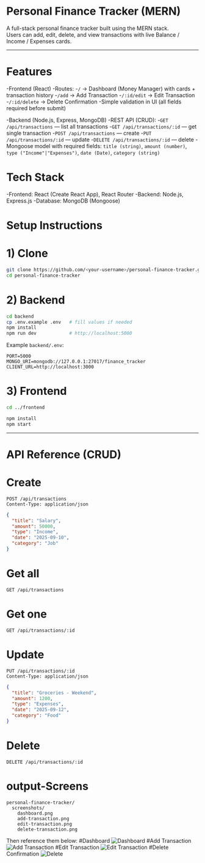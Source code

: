 # Personal Finance Tracker (MERN)

A full-stack personal finance tracker built using the MERN stack.  
Users can add, edit, delete, and view transactions with live Balance / Income / Expenses cards.

---

# Features
-Frontend (React)
  -Routes:
    -`/` → Dashboard (Money Manager) with cards + transaction history
    -`/add` → Add Transaction
    -`/:id/edit` → Edit Transaction
    -`/:id/delete` → Delete Confirmation
  -Simple validation in UI (all fields required before submit)

-Backend (Node.js, Express, MongoDB)
  -REST API (CRUD):
    -`GET /api/transactions` — list all transactions
    -`GET /api/transactions/:id` — get single transaction
    -`POST /api/transactions` — create
    -`PUT /api/transactions/:id` — update
    -`DELETE /api/transactions/:id` — delete
  -Mongoose model with required fields:
    `title (string)`, `amount (number)`, `type ("Income"|"Expenses")`,
    `date (Date)`, `category (string)`

# Tech Stack
-Frontend: React (Create React App), React Router
-Backend:  Node.js, Express.js
-Database: MongoDB (Mongoose)

# Setup Instructions
# 1) Clone
```bash
git clone https://github.com/<your-username>/personal-finance-tracker.git
cd personal-finance-tracker
```

# 2) Backend
```bash
cd backend
cp .env.example .env   # fill values if needed
npm install
npm run dev            # http://localhost:5000
```

Example `backend/.env`:
```env
PORT=5000
MONGO_URI=mongodb://127.0.0.1:27017/finance_tracker
CLIENT_URL=http://localhost:3000
```

# 3) Frontend
```bash
cd ../frontend

npm install
npm start      
```
---
# API Reference (CRUD)

# Create
```http
POST /api/transactions
Content-Type: application/json
```
```json
{
  "title": "Salary",
  "amount": 50000,
  "type": "Income",
  "date": "2025-09-10",
  "category": "Job"
}
```

# Get all
```http
GET /api/transactions
```

# Get one
```http
GET /api/transactions/:id
```

# Update
```http
PUT /api/transactions/:id
Content-Type: application/json
```
```json
{
  "title": "Groceries - Weekend",
  "amount": 1200,
  "type": "Expenses",
  "date": "2025-09-12",
  "category": "Food"
}
```

# Delete
```http
DELETE /api/transactions/:id
```

# output-Screens
```
personal-finance-tracker/
  screenshots/
    dashboard.png
    add-transaction.png
    edit-transaction.png
    delete-transaction.png
```

Then reference them below:
#Dashboard
![Dashboard](./screenshots/dashboard.png)
#Add Transaction
![Add Transaction](./screenshots/add-transaction.png)
#Edit Transaction
![Edit Transaction](./screenshots/edit-transaction.png)
#Delete Confirmation
![Delete](./screenshots/delete-transaction.png)